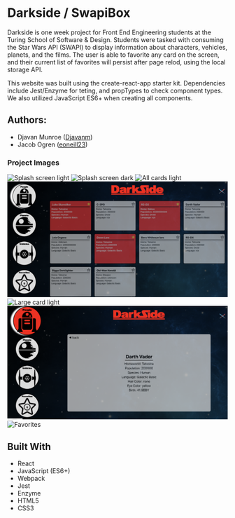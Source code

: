 # Darkside / SwapiBox 

Darkside is one week project for Front End Engineering students at the Turing School of Software & Design. Students were tasked with consuming the Star Wars API (SWAPI) to display information about characters, vehicles, planets, and the films. The user is able to favorite any card on the screen, and their current list of favorites will persist after page relod, using the local storage API. 

This website was built using the create-react-app starter kit. Dependencies include Jest/Enzyme for teting, and propTypes to check component types. We also utilized JavaScript ES6+ when creating all components. 



## Authors:
* Djavan Munroe ([Djavanm](https://github.com/djavanm))
* Jacob Ogren ([eoneill23](https://github.com/jogren))

### Project Images
![Splash screen light](./public/lightTheme1.png)
![Splash screen dark ](./public/darkTheme1.png)
![All cards light](./public/lightTheme2.png)
![All cards dark](./public/darkTheme2.png)
![Large card light](./public/lightTheme3.png)
![Large card dark](./public/darkTheme3.png)
![Favorites](./public/lightTheme5.png)


## Built With
- React
- JavaScript (ES6+)
- Webpack
- Jest
- Enzyme
- HTML5
- CSS3
